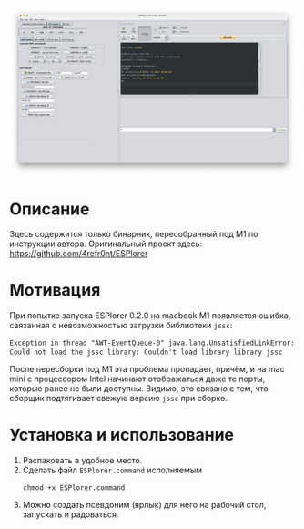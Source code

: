 ![screenshot](pictures/screenshot.png)
# Описание

Здесь содержится только бинарник, пересобранный под M1 по инструкции автора. Оригинальный проект здесь: https://github.com/4refr0nt/ESPlorer

# Мотивация

При попытке запуска ESPlorer 0.2.0 на macbook M1 появляется ошибка, связанная с невозможностью загрузки библиотеки `jssc`:

```
Exception in thread "AWT-EventQueue-0" java.lang.UnsatisfiedLinkError:
Could not load the jssc library: Couldn't load library library jssc
```

После пересборки под М1 эта проблема пропадает, причём, и на mac mini с процессором Intel начинают отображаться даже те порты, которые ранее не были доступны. Видимо, это связано с тем, что сборщик подтягивает свежую версию `jssc` при сборке.

# Установка и использование

1. Распаковать в удобное место.
2. Сделать файл `ESPlorer.command` исполняемым
   ```
   chmod +x ESPlorer.command
   ```
3. Можно создать псевдоним (ярлык) для него на рабочий стол, запускать и радоваться.
